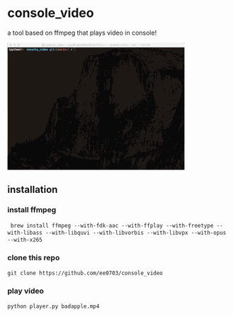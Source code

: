 # console_video
a tool based on ffmpeg that plays video in console!

![preview](https://github.com/ee0703/console_video/raw/master/example.gif)

## installation

### install ffmpeg

     brew install ffmpeg --with-fdk-aac --with-ffplay --with-freetype --with-libass --with-libquvi --with-libvorbis --with-libvpx --with-opus --with-x265

### clone this repo

    git clone https://github.com/ee0703/console_video

### play video

    python player.py badapple.mp4
